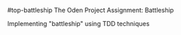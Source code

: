 #top-battleship
The Oden Project Assignment: Battleship

Implementing "battleship" using TDD techniques